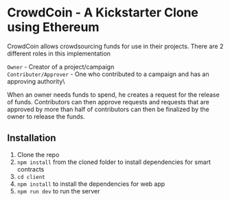 # CrowdCoin -  A Kickstarter Clone using Ethereum

CrowdCoin allows crowdsourcing funds for use in their projects. There are 2 different roles in this implementation

`Owner` - Creator of a project/campaign \
`Contributer/Approver` - One who contributed to a campaign and has an approving authority\

When an owner needs funds to spend, he creates a request for the release of funds. Contributors can then
approve requests and requests that are approved by more than half of contributors can then be finalized
by the owner to release the funds.

## Installation

1. Clone the repo
2. `npm install` from the cloned folder to install dependencies for smart contracts
3. `cd client`
4. `npm install` to install the dependencies for web app
5. `npm run dev` to run the server